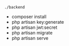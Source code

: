 `./backend`
* composer install
* php artisan key:generate
* php artisan jwt:secret
* php artisan migrate
* php artisan serve
